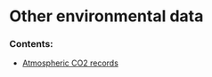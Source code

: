 # Other environmental data

### Contents:

- [Atmospheric CO2 records](https://github.com/forestgeo/Climate/tree/master/Other_environmental_data/NOAA_ESRL_C02_data)
